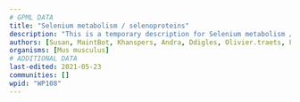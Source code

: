 ```yaml
---
# GPML DATA
title: "Selenium metabolism / selenoproteins"
description: "This is a temporary description for Selenium metabolism / selenoproteins"
authors: [Susan, MaintBot, Khanspers, Andra, Ddigles, Olivier.traets, Fehrhart, Eweitz]
organisms: [Mus musculus]
# ADDITIONAL DATA
last-edited: 2021-05-23
communities: []
wpid: "WP108"
---
```

